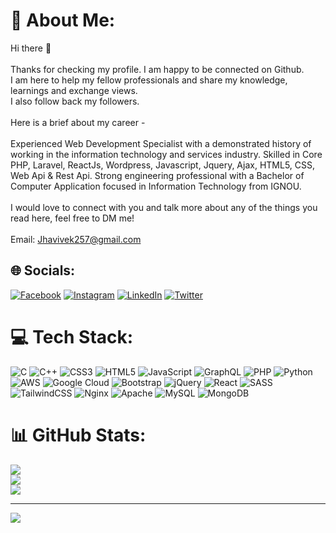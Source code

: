 # 💫 About Me:
Hi there 👋<br><br>Thanks for checking my profile. I am happy to be connected on Github.<br>I am here to help my fellow professionals and share my knowledge, learnings and exchange views. <br>I also follow back my followers.<br><br>Here is a brief about my career - <br><br>Experienced Web Development Specialist with a demonstrated history of working in the information technology and services industry. Skilled in Core PHP, Laravel, ReactJs, Wordpress, Javascript, Jquery, Ajax, HTML5, CSS, Web Api & Rest Api. Strong engineering professional with a Bachelor of Computer Application focused in Information Technology from IGNOU.<br><br>I would love to connect with you and talk more about any of the things you read here, feel free to DM me!<br><br>Email: Jhavivek257@gmail.com


## 🌐 Socials:
[![Facebook](https://img.shields.io/badge/Facebook-%231877F2.svg?logo=Facebook&logoColor=white)](https://facebook.com/vivekjha97) [![Instagram](https://img.shields.io/badge/Instagram-%23E4405F.svg?logo=Instagram&logoColor=white)](https://instagram.com/jhavivek111) [![LinkedIn](https://img.shields.io/badge/LinkedIn-%230077B5.svg?logo=linkedin&logoColor=white)](https://linkedin.com/in/vivekjha97) [![Twitter](https://img.shields.io/badge/Twitter-%231DA1F2.svg?logo=Twitter&logoColor=white)](https://twitter.com/jhavivek10) 

# 💻 Tech Stack:
![C](https://img.shields.io/badge/c-%2300599C.svg?style=for-the-badge&logo=c&logoColor=white) ![C++](https://img.shields.io/badge/c++-%2300599C.svg?style=for-the-badge&logo=c%2B%2B&logoColor=white) ![CSS3](https://img.shields.io/badge/css3-%231572B6.svg?style=for-the-badge&logo=css3&logoColor=white) ![HTML5](https://img.shields.io/badge/html5-%23E34F26.svg?style=for-the-badge&logo=html5&logoColor=white) ![JavaScript](https://img.shields.io/badge/javascript-%23323330.svg?style=for-the-badge&logo=javascript&logoColor=%23F7DF1E) ![GraphQL](https://img.shields.io/badge/-GraphQL-E10098?style=for-the-badge&logo=graphql&logoColor=white) ![PHP](https://img.shields.io/badge/php-%23777BB4.svg?style=for-the-badge&logo=php&logoColor=white) ![Python](https://img.shields.io/badge/python-3670A0?style=for-the-badge&logo=python&logoColor=ffdd54) ![AWS](https://img.shields.io/badge/AWS-%23FF9900.svg?style=for-the-badge&logo=amazon-aws&logoColor=white) ![Google Cloud](https://img.shields.io/badge/Google%20Cloud-%234285F4.svg?style=for-the-badge&logo=google-cloud&logoColor=white) ![Bootstrap](https://img.shields.io/badge/bootstrap-%23563D7C.svg?style=for-the-badge&logo=bootstrap&logoColor=white) ![jQuery](https://img.shields.io/badge/jquery-%230769AD.svg?style=for-the-badge&logo=jquery&logoColor=white) ![React](https://img.shields.io/badge/react-%2320232a.svg?style=for-the-badge&logo=react&logoColor=%2361DAFB) ![SASS](https://img.shields.io/badge/SASS-hotpink.svg?style=for-the-badge&logo=SASS&logoColor=white) ![TailwindCSS](https://img.shields.io/badge/tailwindcss-%2338B2AC.svg?style=for-the-badge&logo=tailwind-css&logoColor=white) ![Nginx](https://img.shields.io/badge/nginx-%23009639.svg?style=for-the-badge&logo=nginx&logoColor=white) ![Apache](https://img.shields.io/badge/apache-%23D42029.svg?style=for-the-badge&logo=apache&logoColor=white) ![MySQL](https://img.shields.io/badge/mysql-%2300f.svg?style=for-the-badge&logo=mysql&logoColor=white) ![MongoDB](https://img.shields.io/badge/MongoDB-%234ea94b.svg?style=for-the-badge&logo=mongodb&logoColor=white)
# 📊 GitHub Stats:
![](https://github-readme-stats.vercel.app/api?username=jhavivek257&theme=dark&hide_border=false&include_all_commits=false&count_private=false)<br/>
![](https://github-readme-streak-stats.herokuapp.com/?user=jhavivek257&theme=dark&hide_border=false)<br/>
![](https://github-readme-stats.vercel.app/api/top-langs/?username=jhavivek257&theme=dark&hide_border=false&include_all_commits=false&count_private=false&layout=compact)

---
[![](https://visitcount.itsvg.in/api?id=jhavivek257&icon=0&color=0)](https://visitcount.itsvg.in)
